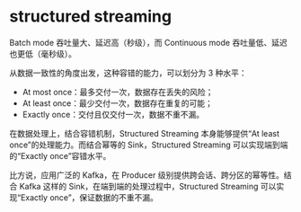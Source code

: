 # structured streaming

Batch mode 吞吐量大、延迟高（秒级），而 Continuous mode 吞吐量低、延迟也更低（毫秒级）。

从数据一致性的角度出发，这种容错的能力，可以划分为 3 种水平：

- At most once：最多交付一次，数据存在丢失的风险；
- At least once：最少交付一次，数据存在重复的可能；
- Exactly once：交付且仅交付一次，数据不重不漏。

在数据处理上，结合容错机制，Structured Streaming 本身能够提供“At least once”的处理能力。而结合幂等的 Sink，Structured Streaming 可以实现端到端的“Exactly once”容错水平。

比方说，应用广泛的 Kafka，在 Producer 级别提供跨会话、跨分区的幂等性。结合 Kafka 这样的 Sink，在端到端的处理过程中，Structured Streaming 可以实现“Exactly once”，保证数据的不重不漏。
